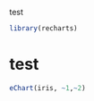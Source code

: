 test

```r
library(recharts)
```

# test


```r
eChart(iris, ~1,~2)
```

<!--html_preserve--><div id="htmlwidget-8748" style="width:504px;height:504px;" class="echarts"></div>
<script type="application/json" data-for="htmlwidget-8748">{"x":{"series":[{"type":"scatter","data":[[1,2]]}],"xAxis":{"type":"value","show":true,"position":"bottom","name":"1","nameLocation":"end","nameTextStyle":{},"boundaryGap":[0,0],"scale":true,"axisLine":{"show":true,"onZero":false},"axisTick":{"show":false},"axisLabel":{"show":true},"splitLine":{"show":true},"splitArea":{"show":false},"data":[]},"yAxis":{"type":"value","show":true,"position":"left","name":"2","nameLocation":"end","nameTextStyle":{},"boundaryGap":[0,0],"scale":true,"axisLine":{"show":true,"onZero":false},"axisTick":{"show":false},"axisLabel":{"show":true},"splitLine":{"show":true},"splitArea":{"show":false},"data":[]}},"evals":[]}</script><!--/html_preserve-->
